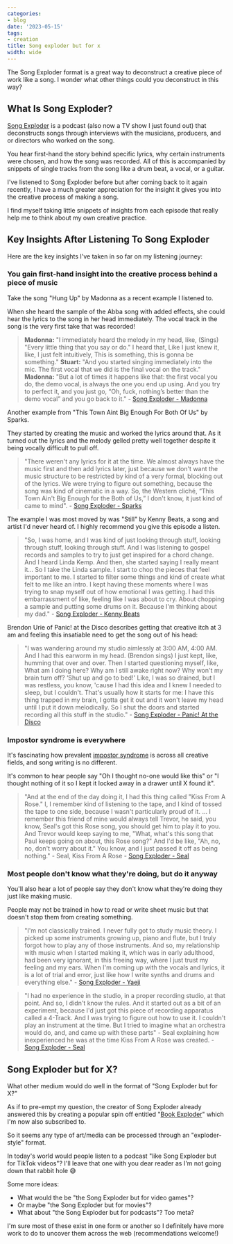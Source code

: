 ```yaml
---
categories:
- blog
date: '2023-05-15'
tags:
- creation
title: Song exploder but for x
width: wide
---
```


The Song Exploder format is a great way to deconstruct a creative piece of work like a song. I wonder what other things could you deconstruct in this way?

## What Is Song Exploder?

[Song Exploder](https://songexploder.net/) is a podcast (also now a TV show I just found out) that deconstructs songs through interviews with the musicians, producers, and or directors who worked on the song.

You hear first-hand the story behind specific lyrics, why certain instruments were chosen, and how the song was recorded. All of this is accompanied by snippets of single tracks from the song like a drum beat, a vocal, or a guitar.

I've listened to Song Exploder before but after coming back to it again recently, I have a much greater appreciation for the insight it gives you into the creative process of making a song.

I find myself taking little snippets of insights from each episode that really help me to think about my own creative practice.


## Key Insights After Listening To Song Exploder

Here are the key insights I've taken in so far on my listening journey:   

### You gain first-hand insight into the creative process behind a piece of music

Take the song "Hung Up" by Madonna as a recent example I listened to. 

When she heard the sample of the Abba song with added effects, she could hear the lyrics to the song in her head immediately. The vocal track in the song is the very first take that was recorded! 

> **Madonna:** "I immediately heard the melody in my head, like, (Sings) "Every little thing that you say or do." I heard that, Like I just knew it, like, I just felt intuitively, This is something, this is gonna be something."
	**Stuart:** "And you started singing immediately into the mic. The first vocal that we did is the final vocal on the track."
 > **Madonna:** "But a lot of times it happens like that: the first vocal you do, the demo vocal, is always the one you end up using. And you try to perfect it, and you just go, “Oh, fuck, nothing’s better than the demo vocal” and you go back to it." - [Song Exploder - Madonna](https://songexploder.net/madonna)

Another example from "This Town Aint Big Enough For Both Of Us" by Sparks. 

They started by creating the music and worked the lyrics around that. As it turned out the lyrics and the melody gelled pretty well together despite it being vocally difficult to pull off.

> "There weren't any lyrics for it at the time. We almost always have the music first and then add lyrics later, just because we don't want the music structure to be restricted by kind of a very formal, blocking out of the lyrics. We were trying to figure out something, because the song was kind of cinematic in a way. So, the Western cliché, “This Town Ain't Big Enough for the Both of Us,” I don't know, it just kind of came to mind". - [Song Exploder - Sparks](https://songexploder.net/sparks)

The example I was most moved by was "Still" by Kenny Beats, a song and artist I'd never heard of. I highly recommend you give this episode a listen.

> "So, I was home, and I was kind of just looking through stuff, looking through stuff, looking through stuff. And I was listening to gospel records and samples to try to just get inspired for a chord change. And I heard Linda Kemp. And then, she started saying I really meant it... So I take the Linda sample. I start to chop the pieces that feel important to me. I started to filter some things and kind of create what felt to me like an intro. I kept having these moments where I was trying to snap myself out of how emotional I was getting. I had this embarrassment of like, feeling like I was about to cry. About chopping a sample and putting some drums on it. Because I'm thinking about my dad." - [Song Exploder - Kenny Beats](https://songexploder.net/kenny-beats)

Brendon Urie of Panic! at the Disco describes getting that creative itch at 3 am and feeling this insatiable need to get the song out of his head:

> "I was wandering around my studio aimlessly at 3:00 AM, 4:00 AM. And I had this earworm in my head. (Brendon sings) I just kept, like, humming that over and over. Then I started questioning myself, like, What am I doing here? Why am I still awake right now? Why won't my brain turn off? ‘Shut up and go to bed!' Like, I was so drained, but I was restless, you know, 'cause I had this idea and I knew I needed to sleep, but I couldn't. That's usually how it starts for me: I have this thing trapped in my brain, I gotta get it out and it won't leave my head until I put it down melodically. So I shut the doors and started recording all this stuff in the studio." - [Song Exploder - Panic! At the Disco](https://songexploder.net/panic-at-the-disco)

### Impostor syndrome is everywhere

It's fascinating how prevalent [impostor syndrome](https://en.wikipedia.org/wiki/Impostor_syndrome) is across all creative fields, and song writing is no different. 

It's common to hear people say "Oh I thought no-one would like this" or "I thought nothing of it so I kept it locked away in a drawer until X found it". 

> "And at the end of the day doing it, I had this thing called "Kiss From A Rose." I, I remember kind of listening to the tape, and I kind of tossed the tape to one side, because I wasn't particularly proud of it. ... I remember this friend of mine would always tell Trevor, he said, you know, Seal's got this Rose song, you should get him to play it to you. And Trevor would keep saying to me, "What, what's this song that Paul keeps going on about, this Rose song?" And I'd be like, "Ah, no, no, don't worry about it." You know, and I just passed it off as being nothing." - Seal, Kiss From A Rose - [Song Exploder - Seal](https://songexploder.net/seal)

### Most people don't know what they're doing, but do it anyway

You'll also hear a lot of people say they don't know what they're doing they just like making music. 

People may not be trained in how to read or write sheet music but that doesn't stop them from creating something.

> "I'm not classically trained. I never fully got to study music theory. I picked up some instruments growing up, piano and flute, but I truly forgot how to play any of those instruments. And so, my relationship with music when I started making it, which was in early adulthood, had been very ignorant, in this freeing way, where I just trust my feeling and my ears. When I'm coming up with the vocals and lyrics, it is a lot of trial and error, just like how I write synths and drums and everything else." - [Song Exploder - Yaeji](https://songexploder.net/yaeji)

> "I had no experience in the studio, in a proper recording studio, at that point. And so, I didn't know the rules. And it started out as a bit of an experiment, because I'd just got this piece of recording apparatus called a 4-Track. And I was trying to figure out how to use it. I couldn't play an instrument at the time. But I tried to imagine what an orchestra would do, and, and came up with these parts" - Seal explaining how inexperienced he was at the time Kiss From A Rose was created. - [Song Exploder - Seal](https://songexploder.net/seal)

## Song Exploder but for X?

What other medium would do well in the format of "Song Exploder but for X?"

As if to pre-empt my question, the creator of Song Exploder already answered this by creating a popular spin off entitled "[Book Exploder](https://bookexploder.com/)" which I'm now also subscribed to. 

So it seems any type of art/media can be processed through an "exploder-style" format.
	
In today's world would people listen to a podcast "like Song Exploder but for TikTok videos"? I'll leave that one with you dear reader as I'm not going down that rabbit hole 😅

Some more ideas:
- What would the be "the Song Exploder but for video games"?
- Or maybe "the Song Exploder but for movies"?
- What about "the Song Exploder but for podcasts"? Too meta?

I'm sure most of these exist in one form or another so I definitely have more work to do to uncover them across the web (recommendations welcome!)